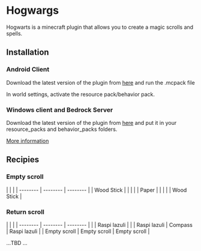 # Hogwargs

Hogwarts is a minecraft plugin that allows you to create a magic scrolls and spells.

## Installation

### Android Client

Download the latest version of the plugin from [here](...)
and run the .mcpack file

In world settings, activate the resource pack/behavior pack.

### Windows client and Bedrock Server

Download the latest version of the plugin from [here](...)
and put it in your resource_packs and behavior_packs folders.

[More information](https://minecraft.gamepedia.com/Tutorials/Loading_a_resource_pack)

## Recipies

### Empty scroll

|  |  |
| -------- | -------- | -------- |
| Wood Stick |  |  |
|  | Paper |  |
| |  | Wood Stick |


### Return scroll

|  |  |
| -------- | -------- | -------- |
|  | Raspi lazuli |  |
| Raspi lazuli | Compass | Raspi lazuli |
| Empty scroll | Empty scroll | Empty scroll |

...TBD ...